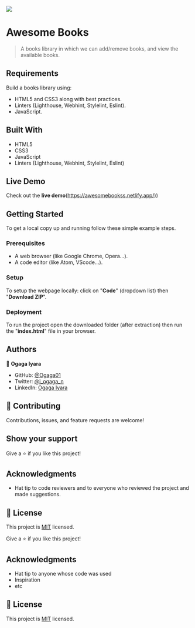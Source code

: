 ![](https://img.shields.io/badge/Microverse-blueviolet)

# Awesome Books

> A books library in which we can add/remove books, and view the available books.

## Requirements

Build a books library using:
- HTML5 and CSS3 along with best practices.
- Linters (Lighthouse, Webhint, Stylelint, Eslint).
- JavaScript.

## Built With

- HTML5
- CSS3
- JavaScript
- Linters (Lighthouse, Webhint, Stylelint, Eslint)

## Live Demo
Check out the **live demo**(https://awesomebookss.netlify.app/))


## Getting Started

To get a local copy up and running follow these simple example steps.

### Prerequisites

- A web browser (like Google Chrome, Opera...).
- A code editor (like Atom, VScode...).

### Setup

To setup the webpage locally: click on "**Code**" (dropdown list) then "**Download ZIP**".

### Deployment

To run the project open the downloaded folder (after extraction) then run the "**index.html**" file in your browser.

## Authors

👤 **Ogaga Iyara**

- GitHub: [@Ogaga01](https://github.com/Ogaga01)
- Twitter: [@i_ogaga_n](https://twitter.com/i_ogaga_n)
- LinkedIn: [Ogaga Iyara](https://www.linkedin.com/in/ogaga-iyara/)



## 🤝 Contributing

Contributions, issues, and feature requests are welcome!

## Show your support

Give a ⭐️ if you like this project!

## Acknowledgments

- Hat tip to code reviewers and to everyone who reviewed the project and made suggestions.

## 📝 License

This project is [MIT](./MIT.md) licensed.

Give a ⭐️ if you like this project!

## Acknowledgments

- Hat tip to anyone whose code was used
- Inspiration
- etc

## 📝 License

This project is [MIT](./MIT.md) licensed.
